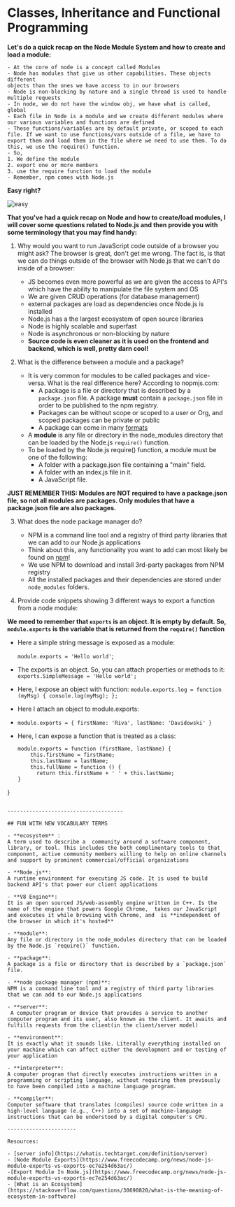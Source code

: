# Classes, Inheritance and Functional Programming

**Let's do a quick recap on the Node Module System and how to create and load a module:**

    - At the core of node is a concept called Modules
    - Node has modules that give us other capabilities. These objects different
    objects than the ones we have access to in our browsers
    - Node is non-blocking by nature and a single thread is used to handle multiple requests
    - In node, we do not have the window obj, we have what is called, global
    - Each file in Node is a module and we create different modules where our various variables and functions are defined
    - These functions/variables are by default private, or scoped to each file. If we want to use functions/vars outside of a file, we have to export them and load them in the file where we need to use them. To do this, we use the require() function.
    - So,
    1. We define the module
    2. export one or more members
    3. use the require function to load the module
    - Remember, npm comes with Node.js

**Easy right?**

  ![easy](https://media.giphy.com/media/XHy2u1erzDnAgGiIKp/giphy.gif)

**That you've had a quick recap on Node and how to create/load modules, I will cover some questions related to Node.js and then provide you with some terminology that you may find handy:**

1. Why would you want to run JavaScript code outside of a browser you might ask? The browser is great, don't get me wrong. The fact is, is that we can do things outside of the browser with Node.js that we can't do inside of a browser:
    - JS becomes even more powerful as we are given the access to API's which have the ability to manipulate the file system and OS
    - We are given CRUD operations (for database management)
    - external packages are load as dependencies once Node.js is installed
    - Node.js has a the largest ecosystem of open source libraries
    - Node is highly scalable and superfast
    - Node is asynchronous or non-blocking by nature
    - **Source code is even cleaner as it is used on the frontend and backend, which is well, pretty darn cool!**

2. What is the difference between a module and a package?
   - It is very common for modules to be called packages and vice-versa. What is the real difference here? According to nopmjs.com:
        - A package is a file or directory that is described by a `package.json` file. A package **must** contain a `package.json` file in order to be published to the npm registry.
        - Packages can be without scope or scoped to a user or Org, and scoped packages can be private or public
        - A package can come in many [formats](https://docs.npmjs.com/about-packages-and-modules)
    - A **module** is any file or directory in the node_modules directory that can be loaded by the Node.js `require()` function.
    - To be loaded by the Node.js require() function, a module must be one of the following:
        - A folder with a package.json file containing a "main" field.
        - A folder with an index.js file in it.
        - A JavaScript file.


**JUST REMEMBER THIS: Modules are NOT required to have a package.json file, so not all modules are packages. Only modules that have a package.json file are also packages.**


3. What does the node package manager do?
    - NPM is a command line tool and a registry of third party libraries that we can add to our Node.js applications
    - Think about this, any functionality you want to add can most likely be found on [npm](https://www.npmjs.com/)!
    - We use NPM to download and install 3rd-party packages from NPM registry
    - All the installed packages and their dependencies are stored under `node_modules` folders.

4. Provide code snippets showing 3 different ways to export a function from a node module:

**We meed to remember that `exports` is an object. It is empty by default. So,` module.exports` is the variable that is returned from the `require()` function**

- Here a simple string message is exposed as a module:

    `module.exports = 'Hello world'`;

- The exports is an object. So, you can attach properties or methods to it: `exports.SimpleMessage = 'Hello world';`

- Here, I expose an object with function:
`module.exports.log = function (myMsg) {
    console.log(myMsg);
};`

- Here I attach an object to module.exports:
- `module.exports = {
    firstName: 'Riva',
    lastName: 'Davidowski'
}`

- Here, I can expose a function that is treated as a class:

    ```
    module.exports = function (firstName, lastName) {
        this.firstName = firstName;
        this.lastName = lastName;
        this.fullName = function () {
          return this.firstName + ' ' + this.lastName;
    }
}

```

-------------------------------------

## FUN WITH NEW VOCABULARY TERMS

- **ecosystem** :
A term used to describe a  community around a software component, library, or tool. This includes the both complimentary tools to that component, active community members willing to help on online channels and support by prominent commercial/official organizations

- **Node.js**:
A runtime environment for executing JS code. It is used to build backend API's that power our client applications

- **V8 Engine**:
It is an open sourced JS/web-assembly engine written in C++. Is the name of the engine that powers Google Chrome,  takes our JavaScript and executes it while browsing with Chrome, and  is **independent of the browser in which it's hosted**

- **module**:
Any file or directory in the node_modules directory that can be loaded by the Node.js `require()` function.

- **package**:
A package is a file or directory that is described by a `package.json` file.

- **node package manager (npm)**:
NPM is a command line tool and a registry of third party libraries that we can add to our Node.js applications

- **server**:
 A computer program or device that provides a service to another computer program and its user, also known as the client. It awaits and fulfills requests from the client(in the client/server model)

- **environment**:
It is exactly what it sounds like. Literally everything installed on your machine which can affect either the development and or testing of your application

- **interpreter**:
A computer program that directly executes instructions written in a programming or scripting language, without requiring them previously to have been compiled into a machine language program.

- **compiler**:
Computer software that translates (compiles) source code written in a high-level language (e.g., C++) into a set of machine-language instructions that can be understood by a digital computer's CPU.

----------------------

Resources:

- [server info](https://whatis.techtarget.com/definition/server)
- [Node Module Exports](https://www.freecodecamp.org/news/node-js-module-exports-vs-exports-ec7e254d63ac/)
-[Export Module In Node.js](https://www.freecodecamp.org/news/node-js-module-exports-vs-exports-ec7e254d63ac/)
- [What is an Ecosystem](https://stackoverflow.com/questions/30690820/what-is-the-meaning-of-ecosystem-in-software)